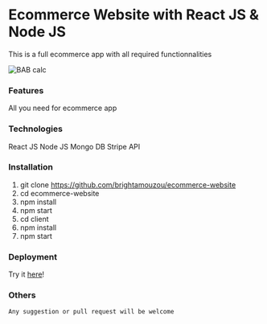 # Ecommerce Website with React JS & Node JS 
This is a full ecommerce app with all required functionnalities

![BAB calc](https://raw.githubusercontent.com/brightamouzou/ecommerce-website/master/client/public/assets/images/project_images/8.png)

### Features

All you need for ecommerce app

### Technologies

React JS
Node JS
Mongo DB
Stripe API

### Installation

1.  git clone https://github.com/brightamouzou/ecommerce-website  
2.  cd ecommerce-website
3.  npm install
4.  npm start
5.  cd client 
6.  npm install
7.  npm start

### Deployment

Try it [here](https://bright-ecommerce.herokuapp.com)!

### Others

    Any suggestion or pull request will be welcome
